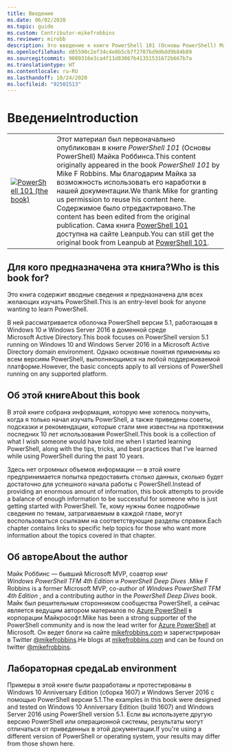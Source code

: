 ```yaml
---
title: Введение
ms.date: 06/02/2020
ms.topic: guide
ms.custom: Contributor-mikefrobbins
ms.reviewer: mirobb
description: Это введение к книге PowerShell 101 (Основы PowerShell) Майка Ф. Роббинса (Mike F. Robbins).
ms.openlocfilehash: d85590c2ef34c4e8b5cb7f2707bd9d6dd9b84b89
ms.sourcegitcommit: 9080316e3ca4f11d83067b41351531672b667b7a
ms.translationtype: HT
ms.contentlocale: ru-RU
ms.lasthandoff: 10/24/2020
ms.locfileid: "92501513"
---
```

# <a name="introduction"></a><span data-ttu-id="830cd-103">Введение</span><span class="sxs-lookup"><span data-stu-id="830cd-103">Introduction</span></span>

<table>
  <tr><td>
  <a href="https://leanpub.com/powershell101">
  <img src="media/powershell101-150x194.png" alt="PowerShell 101 (the book)" />
  </a>
  </td>
  <td colspan=2>
<span data-ttu-id="830cd-104">Этот материал был первоначально опубликован в книге <em>PowerShell 101</em> (Основы PowerShell) Майка Роббинса.</span><span class="sxs-lookup"><span data-stu-id="830cd-104">This content originally appeared in the book <em>PowerShell 101</em> by Mike F Robbins.</span></span> <span data-ttu-id="830cd-105">Мы благодарим Майка за возможность использовать его наработки в нашей документации.</span><span class="sxs-lookup"><span data-stu-id="830cd-105">We thank Mike for granting us permission to reuse his content here.</span></span> <span data-ttu-id="830cd-106">Содержимое было отредактировано.</span><span class="sxs-lookup"><span data-stu-id="830cd-106">The content has been edited from the original publication.</span></span> <span data-ttu-id="830cd-107">Сама книга <a href="https://leanpub.com/powershell101">PowerShell 101</a> доступна на сайте Leanpub.</span><span class="sxs-lookup"><span data-stu-id="830cd-107">You can still get the original book from Leanpub at <a href="https://leanpub.com/powershell101">PowerShell 101</a>.</span></span>
  </td></tr>
</table>

## <a name="who-is-this-book-for"></a><span data-ttu-id="830cd-108">Для кого предназначена эта книга?</span><span class="sxs-lookup"><span data-stu-id="830cd-108">Who is this book for?</span></span>

<span data-ttu-id="830cd-109">Это книга содержит вводные сведения и предназначена для всех желающих изучать PowerShell.</span><span class="sxs-lookup"><span data-stu-id="830cd-109">This is an entry-level book for anyone wanting to learn PowerShell.</span></span>

<span data-ttu-id="830cd-110">В ней рассматривается оболочка PowerShell версии 5.1, работающая в Windows 10 и Windows Server 2016 в доменной среде Microsoft Active Directory.</span><span class="sxs-lookup"><span data-stu-id="830cd-110">This book focuses on PowerShell version 5.1 running on Windows 10 and Windows Server 2016 in a Microsoft Active Directory domain environment.</span></span> <span data-ttu-id="830cd-111">Однако основные понятия применимы ко всем версиям PowerShell, выполняющимся на любой поддерживаемой платформе.</span><span class="sxs-lookup"><span data-stu-id="830cd-111">However, the basic concepts apply to all versions of PowerShell running on any supported platform.</span></span>

## <a name="about-this-book"></a><span data-ttu-id="830cd-112">Об этой книге</span><span class="sxs-lookup"><span data-stu-id="830cd-112">About this book</span></span>

<span data-ttu-id="830cd-113">В этой книге собрана информация, которую мне хотелось получить, когда я только начал изучать PowerShell, а также приведены советы, подсказки и рекомендации, которые стали мне известны на протяжении последних 10 лет использования PowerShell.</span><span class="sxs-lookup"><span data-stu-id="830cd-113">This book is a collection of what I wish someone would have told me when I started learning PowerShell, along with the tips, tricks, and best practices that I've learned while using PowerShell during the past 10 years.</span></span>

<span data-ttu-id="830cd-114">Здесь нет огромных объемов информации — в этой книге предпринимается попытка предоставить столько данных, сколько будет достаточно для успешного начала работы с PowerShell.</span><span class="sxs-lookup"><span data-stu-id="830cd-114">Instead of providing an enormous amount of information, this book attempts to provide a balance of enough information to be successful for someone who is just getting started with PowerShell.</span></span> <span data-ttu-id="830cd-115">Те, кому нужны более подробные сведения по темам, затрагиваемым в каждой главе, могут воспользоваться ссылками на соответствующие разделы справки.</span><span class="sxs-lookup"><span data-stu-id="830cd-115">Each chapter contains links to specific help topics for those who want more information about the topics covered in that chapter.</span></span>

## <a name="about-the-author"></a><span data-ttu-id="830cd-116">Об авторе</span><span class="sxs-lookup"><span data-stu-id="830cd-116">About the author</span></span>

<span data-ttu-id="830cd-117">Майк Роббинс — бывший Microsoft MVP, соавтор книг _Windows PowerShell TFM 4th Edition_ и _PowerShell Deep Dives_ .</span><span class="sxs-lookup"><span data-stu-id="830cd-117">Mike F Robbins is a former Microsoft MVP, co-author of _Windows PowerShell TFM 4th Edition_ , and a contributing author in the _PowerShell Deep Dives_ book.</span></span> <span data-ttu-id="830cd-118">Майк был решительным сторонником сообщества PowerShell, а сейчас является ведущим автором материалов по [Azure PowerShell][] в корпорации Майкрософт.</span><span class="sxs-lookup"><span data-stu-id="830cd-118">Mike has been a strong supporter of the PowerShell community and is now the lead writer for [Azure PowerShell][] at Microsoft.</span></span> <span data-ttu-id="830cd-119">Он ведет блоги на сайте [mikefrobbins.com][] и зарегистрирован в Twitter [@mikefrobbins][].</span><span class="sxs-lookup"><span data-stu-id="830cd-119">He blogs at [mikefrobbins.com][] and can be found on twitter [@mikefrobbins][].</span></span>

## <a name="lab-environment"></a><span data-ttu-id="830cd-120">Лабораторная среда</span><span class="sxs-lookup"><span data-stu-id="830cd-120">Lab environment</span></span>

<span data-ttu-id="830cd-121">Примеры в этой книге были разработаны и протестированы в Windows 10 Anniversary Edition (сборка 1607) и Windows Server 2016 с помощью PowerShell версии 5.1.</span><span class="sxs-lookup"><span data-stu-id="830cd-121">The examples in this book were designed and tested on Windows 10 Anniversary Edition (build 1607) and Windows Server 2016 using PowerShell version 5.1.</span></span> <span data-ttu-id="830cd-122">Если вы используете другую версию PowerShell или операционной системы, результаты могут отличаться от приведенных в этой документации.</span><span class="sxs-lookup"><span data-stu-id="830cd-122">If you're using a different version of PowerShell or operating system, your results may differ from those shown here.</span></span>

<!-- link references -->
[@mikefrobbins]: https://twitter.com/mikefrobbins
[mikefrobbins.com]: http://mikefrobbins.com/
[PowerShell 101]: https://leanpub.com/powershell101
[Azure PowerShell]: /powershell/azure
